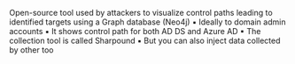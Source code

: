 
Open-source tool used by attackers to visualize control paths leading to identified targets using a Graph database (Neo4j) 
	▪ Ideally to domain admin accounts 
▪ It shows control path for both AD DS and Azure AD 
▪ The collection tool is called Sharpound 
	▪ But you can also inject data collected by other too
